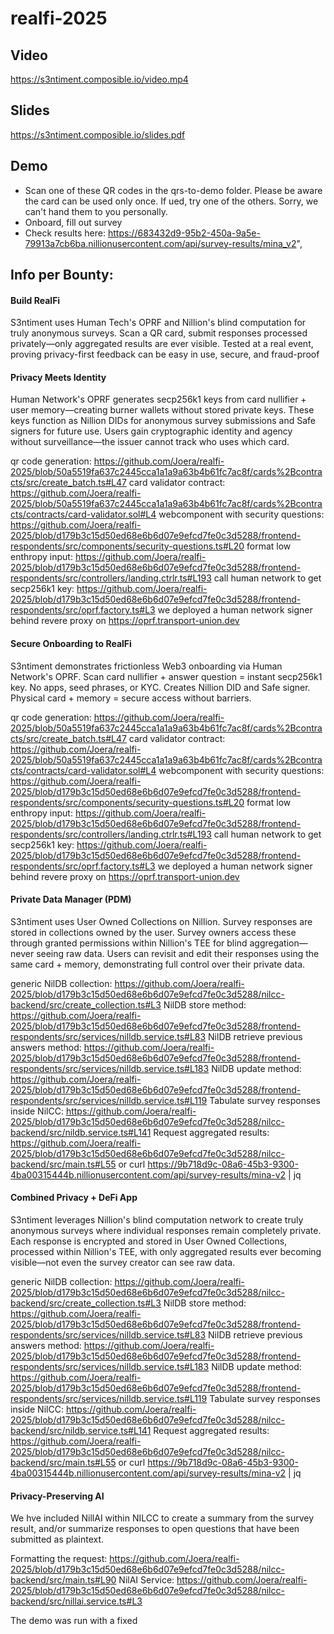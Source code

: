 # realfi-2025

## Video

https://s3ntiment.composible.io/video.mp4

## Slides

https://s3ntiment.composible.io/slides.pdf

## Demo

* Scan one of these QR codes in the qrs-to-demo folder. Please be aware the card can be used only once. If ued, try one of the others. Sorry, we can't hand them to you personally. 
* Onboard, fill out survey
* Check results here: https://683432d9-95b2-450a-9a5e-79913a7cb6ba.nillionusercontent.com/api/survey-results/mina_v2",

## Info per Bounty: 

#### Build RealFi
S3ntiment uses Human Tech's OPRF and Nillion's blind computation for truly anonymous surveys. Scan a QR card, submit responses processed privately—only aggregated results are ever visible. Tested at a real event, proving privacy-first feedback can be easy in use, secure, and fraud-proof

#### Privacy Meets Identity
Human Network's OPRF generates secp256k1 keys from card nullifier + user memory—creating burner wallets without stored private keys. These keys function as Nillion DIDs for anonymous survey submissions and Safe signers for future use. Users gain cryptographic identity and agency without surveillance—the issuer cannot track who uses which card. 

qr code generation: https://github.com/Joera/realfi-2025/blob/50a5519fa637c2445cca1a1a9a63b4b61fc7ac8f/cards%2Bcontracts/src/create_batch.ts#L47
card validator contract: https://github.com/Joera/realfi-2025/blob/50a5519fa637c2445cca1a1a9a63b4b61fc7ac8f/cards%2Bcontracts/contracts/card-validator.sol#L4
webcomponent with security questions: https://github.com/Joera/realfi-2025/blob/d179b3c15d50ed68e6b6d07e9efcd7fe0c3d5288/frontend-respondents/src/components/security-questions.ts#L20
format low enthropy input: https://github.com/Joera/realfi-2025/blob/d179b3c15d50ed68e6b6d07e9efcd7fe0c3d5288/frontend-respondents/src/controllers/landing.ctrlr.ts#L193
call human network to get secp256k1 key: https://github.com/Joera/realfi-2025/blob/d179b3c15d50ed68e6b6d07e9efcd7fe0c3d5288/frontend-respondents/src/oprf.factory.ts#L3
we deployed a human network signer behind revere proxy on https://oprf.transport-union.dev

#### Secure Onboarding to RealFi
S3ntiment demonstrates frictionless Web3 onboarding via Human Network's OPRF. Scan card nullifier + answer question = instant secp256k1 key. No apps, seed phrases, or KYC. Creates Nillion DID and Safe signer. Physical card + memory = secure access without barriers.

qr code generation: https://github.com/Joera/realfi-2025/blob/50a5519fa637c2445cca1a1a9a63b4b61fc7ac8f/cards%2Bcontracts/src/create_batch.ts#L47
card validator contract: https://github.com/Joera/realfi-2025/blob/50a5519fa637c2445cca1a1a9a63b4b61fc7ac8f/cards%2Bcontracts/contracts/card-validator.sol#L4
webcomponent with security questions: https://github.com/Joera/realfi-2025/blob/d179b3c15d50ed68e6b6d07e9efcd7fe0c3d5288/frontend-respondents/src/components/security-questions.ts#L20
format low enthropy input: https://github.com/Joera/realfi-2025/blob/d179b3c15d50ed68e6b6d07e9efcd7fe0c3d5288/frontend-respondents/src/controllers/landing.ctrlr.ts#L193
call human network to get secp256k1 key: https://github.com/Joera/realfi-2025/blob/d179b3c15d50ed68e6b6d07e9efcd7fe0c3d5288/frontend-respondents/src/oprf.factory.ts#L3
we deployed a human network signer behind revere proxy on https://oprf.transport-union.dev

#### Private Data Manager (PDM)
S3ntiment uses User Owned Collections on Nillion. Survey responses are stored in collections owned by the user. Survey owners access these through granted permissions within Nillion's TEE for blind aggregation—never seeing raw data. Users can revisit and edit their responses using the same card + memory, demonstrating full control over their private data.

generic NilDB collection: https://github.com/Joera/realfi-2025/blob/d179b3c15d50ed68e6b6d07e9efcd7fe0c3d5288/nilcc-backend/src/create_collection.ts#L3
NilDB store method: https://github.com/Joera/realfi-2025/blob/d179b3c15d50ed68e6b6d07e9efcd7fe0c3d5288/frontend-respondents/src/services/nilldb.service.ts#L83
NilDB retrieve previous answers method: https://github.com/Joera/realfi-2025/blob/d179b3c15d50ed68e6b6d07e9efcd7fe0c3d5288/frontend-respondents/src/services/nilldb.service.ts#L183
NilDB update method: https://github.com/Joera/realfi-2025/blob/d179b3c15d50ed68e6b6d07e9efcd7fe0c3d5288/frontend-respondents/src/services/nilldb.service.ts#L119
Tabulate survey responses inside NilCC: https://github.com/Joera/realfi-2025/blob/d179b3c15d50ed68e6b6d07e9efcd7fe0c3d5288/nilcc-backend/src/nildb.service.ts#L141
Request aggregated results: https://github.com/Joera/realfi-2025/blob/d179b3c15d50ed68e6b6d07e9efcd7fe0c3d5288/nilcc-backend/src/main.ts#L55
or curl https://9b718d9c-08a6-45b3-9300-4ba00315444b.nillionusercontent.com/api/survey-results/mina-v2 | jq


#### Combined Privacy + DeFi App
S3ntiment leverages Nillion's blind computation network to create truly anonymous surveys where individual responses remain completely private. Each response is encrypted and stored in User Owned Collections, processed within Nillion's TEE, with only aggregated results ever becoming visible—not even the survey creator can see raw data.

generic NilDB collection: https://github.com/Joera/realfi-2025/blob/d179b3c15d50ed68e6b6d07e9efcd7fe0c3d5288/nilcc-backend/src/create_collection.ts#L3
NilDB store method: https://github.com/Joera/realfi-2025/blob/d179b3c15d50ed68e6b6d07e9efcd7fe0c3d5288/frontend-respondents/src/services/nilldb.service.ts#L83
NilDB retrieve previous answers method: https://github.com/Joera/realfi-2025/blob/d179b3c15d50ed68e6b6d07e9efcd7fe0c3d5288/frontend-respondents/src/services/nilldb.service.ts#L183
NilDB update method: https://github.com/Joera/realfi-2025/blob/d179b3c15d50ed68e6b6d07e9efcd7fe0c3d5288/frontend-respondents/src/services/nilldb.service.ts#L119
Tabulate survey responses inside NilCC: https://github.com/Joera/realfi-2025/blob/d179b3c15d50ed68e6b6d07e9efcd7fe0c3d5288/nilcc-backend/src/nildb.service.ts#L141
Request aggregated results: https://github.com/Joera/realfi-2025/blob/d179b3c15d50ed68e6b6d07e9efcd7fe0c3d5288/nilcc-backend/src/main.ts#L55
or curl https://9b718d9c-08a6-45b3-9300-4ba00315444b.nillionusercontent.com/api/survey-results/mina-v2 | jq

#### Privacy-Preserving AI
We hve included NillAI within NILCC to create a summary from the survey result, and/or summarize responses to open questions that have been submitted as plaintext. 

Formatting the request: https://github.com/Joera/realfi-2025/blob/d179b3c15d50ed68e6b6d07e9efcd7fe0c3d5288/nilcc-backend/src/main.ts#L90
NilAI Service: https://github.com/Joera/realfi-2025/blob/d179b3c15d50ed68e6b6d07e9efcd7fe0c3d5288/nilcc-backend/src/nillai.service.ts#L3






The demo was run with a fixed 
